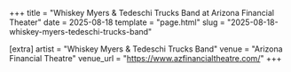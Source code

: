 +++
title = "Whiskey Myers & Tedeschi Trucks Band at Arizona Financial Theater"
date = 2025-08-18
template = "page.html"
slug = "2025-08-18-whiskey-myers-tedeschi-trucks-band"

[extra]
artist = "Whiskey Myers & Tedeschi Trucks Band"
venue = "Arizona Financial Theatre"
venue_url = "https://www.azfinancialtheatre.com/"
+++
